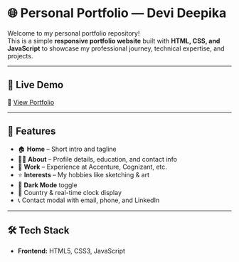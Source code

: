 # 🌐 Personal Portfolio — Devi Deepika

Welcome to my personal portfolio repository!  
This is a simple **responsive portfolio website** built with **HTML, CSS, and JavaScript** to showcase my professional journey, technical expertise, and projects.  

---

## 🚀 Live Demo
🔗 [View Portfolio]()  

---

## 📌 Features
- 🏠 **Home** – Short intro and tagline  
- 👩‍💻 **About** – Profile details, education, and contact info  
- 💼 **Work** – Experience at Accenture, Cognizant, etc.  
- ⭐ **Interests** – My hobbies like sketching & art  
- 🌙 **Dark Mode** toggle  
- 📍 Country & real-time clock display  
- 📞 Contact modal with email, phone, and LinkedIn  

---

## 🛠️ Tech Stack
- **Frontend:** HTML5, CSS3, JavaScript  
